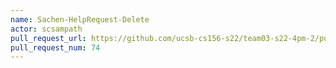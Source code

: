 ```yaml
---
name: Sachen-HelpRequest-Delete
actor: scsampath
pull_request_url: https://github.com/ucsb-cs156-s22/team03-s22-4pm-2/pull/74
pull_request_num: 74
---
```

